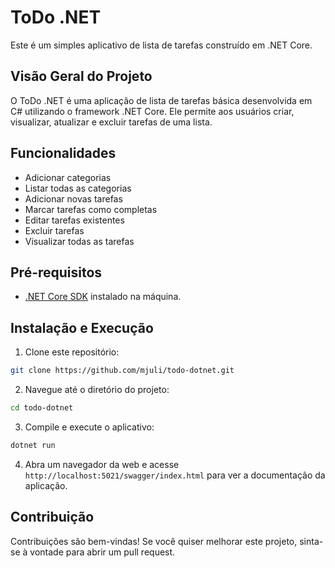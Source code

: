 # ToDo .NET

Este é um simples aplicativo de lista de tarefas construído em .NET Core.

## Visão Geral do Projeto

O ToDo .NET é uma aplicação de lista de tarefas básica desenvolvida em C# utilizando o framework .NET Core. Ele permite aos usuários criar, visualizar, atualizar e excluir tarefas de uma lista.

## Funcionalidades

- Adicionar categorias
- Listar todas as categorias
- Adicionar novas tarefas
- Marcar tarefas como completas
- Editar tarefas existentes
- Excluir tarefas
- Visualizar todas as tarefas

## Pré-requisitos

- [.NET Core SDK](https://dotnet.microsoft.com/download) instalado na máquina.

## Instalação e Execução

1. Clone este repositório:

```bash
git clone https://github.com/mjuli/todo-dotnet.git
```

2. Navegue até o diretório do projeto:

```bash
cd todo-dotnet
```

3. Compile e execute o aplicativo:

```bash
dotnet run
```

4. Abra um navegador da web e acesse `http://localhost:5021/swagger/index.html` para ver a documentação da aplicação.

## Contribuição

Contribuições são bem-vindas! Se você quiser melhorar este projeto, sinta-se à vontade para abrir um pull request.
